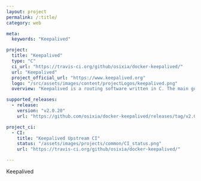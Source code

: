 ```yaml
---
layout: project
permalink: /:title/
category: web

meta:
  keywords: "Keepalived"

project:
  title: "Keepalived"
  type: "C"
  ci_url: "https://travis-ci.org/github/osixia/docker-keepalived/"
  url: "Keepalived"
  project_official_url: "https://www.keepalived.org"
  logo: "/src/assets/images/content/projectLogos/keepalived.png"
  overview: "Keepalived is a routing software written in C. The main goal of this project is to provide simple and robust facilities for loadbalancing and high-availability to Linux system and Linux based infrastructures."

supported_releases:
  - release:
    version: "v2.0.20"
    url: "https://github.com/osixia/docker-keepalived/releases/tag/v2.0.20"

project_ci:
  - CI:
    title: "Keepalived Upstream CI"
    status: "/assets/images/projects/common/CI_status.png"
    url: "https://travis-ci.org/github/osixia/docker-keepalived/"

---
```


<p>Keepalived</p>
